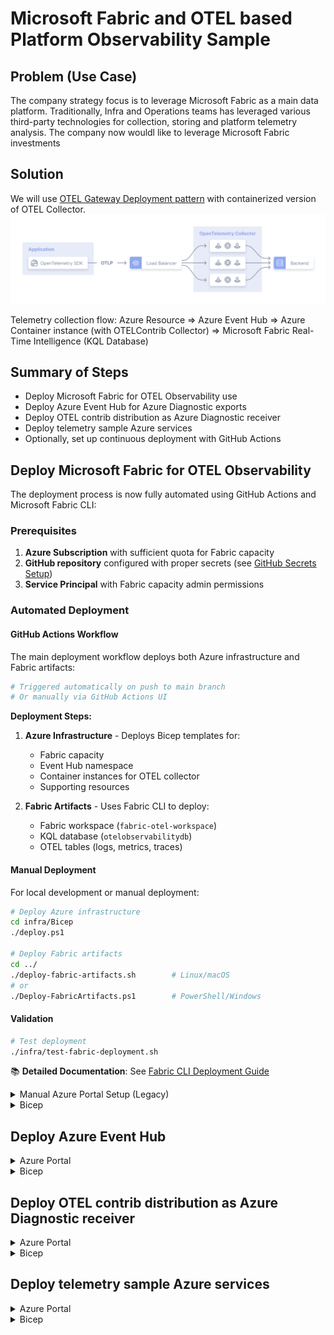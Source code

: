 # Microsoft Fabric and OTEL based Platform Observability Sample


## Problem (Use Case)

The company strategy focus is to leverage Microsoft Fabric as a main data platform. Traditionally, Infra and Operations teams has leveraged various third-party technologies for collection, storing and platform telemetry analysis.
The company now wouldl like to leverage Microsoft Fabric investments 

## Solution

We will use [OTEL Gateway Deployment pattern](https://opentelemetry.io/docs/collector/deployment/gateway/) with containerized version of OTEL Collector.
![alt text](./docs/assets/image005.png)

Telemetry collection flow: Azure Resource => Azure Event Hub => Azure Container instance (with OTELContrib Collector) => Microsoft Fabric Real-Time Intelligence (KQL Database)

## Summary of Steps

- Deploy Microsoft Fabric for OTEL Observability use
- Deploy Azure Event Hub for Azure Diagnostic exports
- Deploy OTEL contrib distribution as Azure Diagnostic receiver
- Deploy telemetry sample Azure services
- Optionally, set up continuous deployment with GitHub Actions


## Deploy Microsoft Fabric for OTEL Observability

The deployment process is now fully automated using GitHub Actions and Microsoft Fabric CLI:

### Prerequisites
1. **Azure Subscription** with sufficient quota for Fabric capacity
2. **GitHub repository** configured with proper secrets (see [GitHub Secrets Setup](GITHUB_SECRETS_SETUP.md))
3. **Service Principal** with Fabric capacity admin permissions

### Automated Deployment

#### GitHub Actions Workflow
The main deployment workflow deploys both Azure infrastructure and Fabric artifacts:

```bash
# Triggered automatically on push to main branch
# Or manually via GitHub Actions UI
```

**Deployment Steps:**
1. **Azure Infrastructure** - Deploys Bicep templates for:
   - Fabric capacity
   - Event Hub namespace
   - Container instances for OTEL collector
   - Supporting resources

2. **Fabric Artifacts** - Uses Fabric CLI to deploy:
   - Fabric workspace (`fabric-otel-workspace`)
   - KQL database (`otelobservabilitydb`)
   - OTEL tables (logs, metrics, traces)

#### Manual Deployment

For local development or manual deployment:

```bash
# Deploy Azure infrastructure
cd infra/Bicep
./deploy.ps1

# Deploy Fabric artifacts
cd ../
./deploy-fabric-artifacts.sh        # Linux/macOS
# or
./Deploy-FabricArtifacts.ps1        # PowerShell/Windows
```

#### Validation
```bash
# Test deployment
./infra/test-fabric-deployment.sh
```

📚 **Detailed Documentation**: See [Fabric CLI Deployment Guide](docs/FABRIC_CLI_DEPLOYMENT.md)

<details>
<summary>Manual Azure Portal Setup (Legacy)</summary>

Follow Microsoft Learn article for [configuring OTEL collection for Azure Data Explorer (or Microsoft Fabric Real-Time Intelligence)](https://learn.microsoft.com/azure/data-explorer/open-telemetry-connector). 

Create Fabric Eventhouse
![alt text](./docs/assets/image001.png)


Create OTEL tables

```kusto
.create-merge table <Logs-Table-Name> (Timestamp:datetime, ObservedTimestamp:datetime, TraceID:string, SpanID:string, SeverityText:string, SeverityNumber:int, Body:string, ResourceAttributes:dynamic, LogsAttributes:dynamic) 

.create-merge table <Metrics-Table-Name> (Timestamp:datetime, MetricName:string, MetricType:string, MetricUnit:string, MetricDescription:string, MetricValue:real, Host:string, ResourceAttributes:dynamic,MetricAttributes:dynamic) 

.create-merge table <Traces-Table-Name> (TraceID:string, SpanID:string, ParentID:string, SpanName:string, SpanStatus:string, SpanKind:string, StartTime:datetime, EndTime:datetime, ResourceAttributes:dynamic, TraceAttributes:dynamic, Events:dynamic, Links:dynamic)
```


![alt text](./docs/assets/image002.png)

</details>

<details>
<summary>Bicep</summary>

The Bicep deployment in the `infra/Bicep` folder uses Azure Verified Modules as a base to create all the necessary Azure resources.

### Prerequisites

- Azure CLI or Azure PowerShell installed
- Bicep CLI installed
- Azure subscription with contributor access

### Deployment Steps

1. Navigate to the Bicep directory
```powershell
cd infra/Bicep
```

2. Login to Azure
```powershell
Connect-AzAccount
# Or using Azure CLI
# az login
```

3. Set your subscription
```powershell
Set-AzContext -SubscriptionId "<your-subscription-id>"
# Or using Azure CLI
# az account set --subscription "<your-subscription-id>"
```

4. Deploy using the provided script
```powershell
./deploy.ps1 -EnvironmentName "dev" -Location "eastus"
```

### Bicep Files Structure

- `main.bicep` - Main orchestration template
- `modules/` - Individual resource modules
  - `fabriccapacity.bicep` - Microsoft Fabric capacity
  - `kqldatabase.bicep` - Microsoft Fabric workspace and KQL database parameters
  - `eventhub.bicep` - Event Hub namespace and hub
  - `containerinstance.bicep` - Container Instance for OTEL Collector
  - `appservice.bicep` - App Service for sample telemetry
- `config/` - Configuration files
  - `otel-config.yaml` - OTEL Collector configuration
- `parameters.json` - Parameter values for deployment

### Sample Deployment Commands

```powershell
# Deploy just the Fabric capacity
$resourceGroupName = "azuresamples-platformobservabilty-fabric"
$adminObjectId = (Get-AzADUser -UserPrincipalName "admin@contoso.com").Id

New-AzResourceGroupDeployment -ResourceGroupName $resourceGroupName `
  -TemplateFile ./modules/fabriccapacity.bicep `
  -capacityName "fabric-capacity-observability" `
  -skuName "F2" `
  -adminObjectId $adminObjectId `
  -location "eastus"
```

### Post-Deployment Configuration

After deployment, you'll need to:

1. Configure environment variables for the OTEL collector container with actual connection strings
2. Update the diagnostic settings on any resources you want to monitor
3. Deploy your applications to the App Service
4. Complete the Microsoft Fabric workspace setup in the Fabric portal:
   - Create the KQL Database using the provided schema
   - Set up permissions for the database
   - Configure OTEL connector for ingestion from the Event Hub

</details>




## Deploy Azure Event Hub

<details>
<summary>Azure Portal</summary>


![alt text](./docs/assets/image006.png)

![alt text](./docs/assets/image007.png)

![alt text](./docs/assets/image008.png)


Sample Even Hubs diagnostic record from Azure App Service

```json
{
    "records": [
        {
            "time": "2025-03-02T20:24:00.8208182Z",
            "resourceId": "/SUBSCRIPTIONS/5F33A090-5B5B-43FF-A6DD-E912E60767EC/RESOURCEGROUPS/DEMO-OBSERVABILITY/PROVIDERS/MICROSOFT.WEB/SITES/OTELWEBAPP02",
            "category": "AppServiceHTTPLogs",
            "properties": {
                "CsMethod": "GET",
                "CsUriStem": "/",
                "SPort": "443",
                "CIp": "52.158.28.64",
                "UserAgent": "Mozilla/5.0+(compatible;+MSIE+9.0;+Windows+NT+6.1;+Trident/5.0;+AppInsights)",
                "CsHost": "otelwebapp02-b4ejc3ckb9ecd9fd.uksouth-01.azurewebsites.net",
                "ScStatus": 200,
                "ScSubStatus": "0",
                "ScWin32Status": "0",
                "ScBytes": 2140,
                "CsBytes": 1386,
                "TimeTaken": 17,
                "Result": "Success",
                "Cookie": "-",
                "CsUriQuery": "X-ARR-LOG-ID=aa4d225f-5f9d-4ad3-9ce9-3a85565c0b49",
                "CsUsername": "-",
                "Referer": "-",
                "ComputerName": "WEBWK000003"
            }
        }
    ]
}
```

</details>

<details>
<summary>Bicep</summary>

The Event Hub deployment is handled through the `eventhub.bicep` module in the Bicep directory. This module creates:

1. Event Hub Namespace with Standard tier
2. Event Hub for receiving diagnostic data
3. Default consumer group
4. Authorization rule with listen, send, and manage permissions

### Sample Deployment 

```powershell
# Deploy just the Event Hub resources
$resourceGroupName = "azuresamples-platformobservabilty-fabric"
New-AzResourceGroupDeployment -ResourceGroupName $resourceGroupName `
  -TemplateFile ./modules/eventhub.bicep `
  -namespaceName "evhns-otel" `
  -eventHubName "evh-otel-diagnostics" `
  -skuName "Standard" `
  -location "eastus"
```

### Connecting Azure Resources to Event Hub

After deployment, you can configure Azure Diagnostic Settings to send logs to the Event Hub using the Azure Portal or Azure CLI:

```powershell
# Example: Connect App Service to Event Hub
$resourceId = (Get-AzWebApp -Name "your-app-name" -ResourceGroupName "your-rg").Id
$eventhubAuthorizationRuleId = (Get-AzEventHubNamespaceAuthorizationRule -ResourceGroupName $resourceGroupName -NamespaceName "evhns-otel-dev" -Name "RootManageSharedAccessKey").Id
$eventhubName = "evh-otel-diagnostics"

Set-AzDiagnosticSetting -ResourceId $resourceId `
  -Name "otel-diagnostics" `
  -EventHubAuthorizationRuleId $eventhubAuthorizationRuleId `
  -EventHubName $eventhubName `
  -Enabled $true `
  -Category "AppServiceHTTPLogs","AppServiceConsoleLogs","AppServiceAppLogs","AppServiceAuditLogs" `
  -MetricCategory "AllMetrics"
```

</details>


## Deploy OTEL contrib distribution as Azure Diagnostic receiver

<details>
<summary>Azure Portal</summary>

[OpenTelemetry Collector Contrib](https://github.com/open-telemetry/opentelemetry-collector-contrib) distribution will be configured and deployed as a Azure Container Instance as a OTEL Collector Gateway. 
Docker image "otel/opentelemetry-collector-contrib" 

We will use "Azure Event Hub Receiver" which is part of the "OpenTelemetry Collector Contrib" distribution. 
![alt text](./docs/assets/image010.png)

and Azure Data Explorer Exporter

![alt text](./docs/assets/image011.png)

You can search for available extensions in the [OTEL registry](https://opentelemetry.io/ecosystem/registry/).


Following is the full OTEL config.yaml content:

```yml
extensions:

receivers:
  otlp:
    protocols:
      grpc:
        endpoint: 0.0.0.0:4317

  azureeventhub:
    connection: Endpoint=sb://namespace.servicebus.windows.net/;SharedAccessKeyName=RootManageSharedAccessKey;SharedAccessKey=<key>;EntityPath=maindiagnosticcollection
    partition: ""
    group: $Default
    offset: ""
    format: "azure"


processors:
  batch:

exporters:
  debug:
    verbosity: basic
  azuredataexplorer:
    cluster_uri: "https://trd-sxwndfr8sm0vy6844c.z5.kusto.fabric.microsoft.com"
    application_id: "c84761b4-8a31-4cd9-baf9-bd6752190365"
    application_key: "<key>"
    tenant_id: "539d8bb1-bbd5-4f9d-836d-223c3e6d1e43"
    db_name: "OTELEventHouse"
    metrics_table_name: "OTELMetrics"
    logs_table_name: "OTELLogs"
    traces_table_name: "OTELTraces"
    ingestion_type : "managed"

service:

  pipelines:

    traces:
      receivers: [otlp]
      processors: [batch]
      exporters: [debug,azuredataexplorer]

    metrics:
      receivers: [otlp,azureeventhub]
      processors: [batch]
      exporters: [debug,azuredataexplorer]

    logs:
      receivers: [otlp,azureeventhub]
      processors: [batch]
      exporters: [debug,azuredataexplorer]
```

Deployed Azure Container with OTEL Collector

![alt text](./docs/assets/image009.png)

</details>

<details>
<summary>Bicep</summary>

The Bicep deployment for the OTEL Collector uses the `containerinstance.bicep` module to deploy the OpenTelemetry Collector Contrib distribution as an Azure Container Instance, acting as a gateway between Azure resources and Microsoft Fabric.

### Container Configuration

The Container Instance is configured with:

1. Public IP address for receiving telemetry
2. Exposed ports 4317 (OTLP gRPC) and 4318 (OTLP HTTP)
3. A mounted config volume for the OTEL configuration
4. Environment variables for connection strings and other configuration parameters

### Configuration File

The collector is configured through the `config.yaml` file in the `config/` directory. This configuration:

- Receives telemetry from Azure Event Hub and OTLP protocols
- Processes the telemetry using batch processing
- Exports the data to Microsoft Fabric (Azure Data Explorer)

```yaml
# Sample config.yaml structure
extensions:
  health_check:
    endpoint: 0.0.0.0:13133

receivers:
  otlp:
    protocols:
      grpc:
        endpoint: 0.0.0.0:4317
      http:
        endpoint: 0.0.0.0:4318

  azureeventhub:
    connection: ${EVENTHUB_CONNECTION_STRING}
    format: "azure"

processors:
  batch:
    timeout: 1s
    send_batch_size: 1024

exporters:
  debug:
    verbosity: basic
  
  azuredataexplorer:
    cluster: ${ADX_CLUSTER_URI}
    database: ${ADX_DATABASE}
    routing_tables:
      logs_table: "${LOGS_TABLE_NAME}"
      metrics_table: "${METRICS_TABLE_NAME}"
      traces_table: "${TRACES_TABLE_NAME}"
    auth:
      application_id: ${AAD_APP_ID}
      application_key: ${AAD_APP_SECRET}
      tenant_id: ${AAD_TENANT_ID}
```

### Deployment Example

```powershell
# Deploy just the OTEL Collector Container Instance
$resourceGroupName = "azuresamples-platformobservabilty-fabric"
$configContent = Get-Content -Path "./config/otel-config.yaml" -Raw

New-AzResourceGroupDeployment -ResourceGroupName $resourceGroupName `
  -TemplateFile ./modules/containerinstance.bicep `
  -containerGroupName "ci-otel-collector" `
  -containerName "otel-collector" `
  -containerImage "otel/opentelemetry-collector-contrib:latest" `
  -configYamlContent $configContent `
  -location "eastus"
```

</details>




## Deploy telemetry sample Azure services

<details>
<summary>Azure Portal</summary>

Deploy two Azure App Services and configure Diagnostic settings to send the telemetry to configured Azure Event Hub.

![alt text](./docs/assets/image012.png)

![alt text](./docs/assets/image013.png)

</details>

<details>
<summary>Bicep</summary>

The App Service deployment is handled by the `appservice.bicep` module. This module creates:

1. App Service Plan with the specified tier
2. App Service for hosting the sample application
3. Diagnostic settings to send logs and metrics to the Event Hub

### Features of the App Service

- Linux-based App Service running .NET Core
- HTTPS-only access
- Configured to run from a deployment package
- Diagnostic settings configured to send logs to Event Hub

### Deployment Example

```powershell
# Deploy just the App Service
$resourceGroupName = "azuresamples-platformobservabilty-fabric"
$eventhubNamespace = "evhns-otel"
$eventhubName = "evh-otel-diagnostics"

$eventhubAuthRuleId = (Get-AzEventHubNamespaceAuthorizationRule -ResourceGroupName $resourceGroupName -NamespaceName $eventhubNamespace -Name "RootManageSharedAccessKey").Id

New-AzResourceGroupDeployment -ResourceGroupName $resourceGroupName `
  -TemplateFile ./modules/appservice.bicep `
  -appServicePlanName "asp-otel-sample" `
  -appServiceName "app-otel-sample" `
  -sku @{name="B1"; tier="Basic"} `
  -diagnosticEventHubName $eventhubName `
  -diagnosticEventHubAuthorizationRuleId $eventhubAuthRuleId `
  -location "eastus"
```

### Sample Application Deployment

After the App Service is created, you can deploy your application to it using various methods:

1. Using ZIP deployment:
```powershell
Compress-Archive -Path .\app\* -DestinationPath .\app.zip
az webapp deployment source config-zip --resource-group $resourceGroupName --name "app-otel-sample-dev" --src .\app.zip
```

2. Using GitHub Actions:
Configure a GitHub Actions workflow to build and deploy your application automatically.

## Continuous Deployment with GitHub Actions

<details>
<summary>GitHub Actions Workflow</summary>

This repository includes a GitHub Actions workflow that automates the deployment of all resources, including:

- Microsoft Fabric capacity and workspace
- KQL Database with OTEL tables
- Event Hub namespace and hub
- OTEL Collector container instance
- App Service for sample telemetry

### Setup Prerequisites

1. **Service Principal**: Create an Azure service principal with Contributor access to your subscription

```powershell
# Create service principal and capture output
$sp = az ad sp create-for-rbac --name "fabric-observability-github" --role Contributor --scopes /subscriptions/{YourSubscriptionId} | ConvertFrom-Json

# Display values for GitHub secrets
Write-Output "AZURE_CLIENT_ID: $($sp.appId)"
Write-Output "AZURE_TENANT_ID: $($sp.tenant)"
Write-Output "AZURE_SUBSCRIPTION_ID: {YourSubscriptionId}"
Write-Output "AZURE_CLIENT_SECRET: $($sp.password)"
```

2. **Admin Object ID**: Get the object ID of the user who will be the Fabric capacity administrator

```powershell
# Get the Object ID for a user
$adminObjectId = (Get-AzADUser -UserPrincipalName "user@example.com").Id
Write-Output "ADMIN_OBJECT_ID: $adminObjectId"
```

3. **GitHub Secrets**: Add these secrets to your GitHub repository:
   - `AZURE_CLIENT_ID`: The service principal application ID
   - `AZURE_TENANT_ID`: The Azure tenant ID
   - `AZURE_SUBSCRIPTION_ID`: Your Azure subscription ID
   - `AZURE_CLIENT_SECRET`: The service principal client secret
   - `ADMIN_OBJECT_ID`: The object ID of the Fabric capacity administrator

### Workflow Triggers

The workflow runs automatically when:
- Changes are pushed to the `main` branch in the `infra/Bicep/` directory
- The workflow file itself is modified
- Manually triggered via GitHub UI with optional parameters

### Manual Deployment

To trigger a manual deployment:
1. Go to the Actions tab in your repository
2. Select the "Deploy Azure Infrastructure" workflow
3. Click "Run workflow"
4. Optionally specify a different Azure region
5. Click "Run workflow" to start the deployment

For more details, see the [GitHub Actions workflow documentation](./.github/workflows/README.md).

</details>

## References
- https://learn.microsoft.com/en-us/azure/data-explorer/open-telemetry-connector?context=%2Ffabric%2Fcontext%2Fcontext-rti&pivots=fabric&tabs=command-line
- https://github.com/open-telemetry/opentelemetry-dotnet/tree/main/docs

